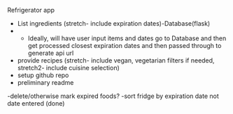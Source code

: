 Refrigerator app

- List ingredients (stretch- include expiration dates)-Database(flask)
- - Ideally, will have user input items and dates go to Database and then get processed closest expiration dates and then passed through to generate api url
- provide recipes (stretch- include vegan, vegetarian filters if needed, stretch2- include cuisine selection)
- setup github repo
- preliminary readme

-delete/otherwise mark expired foods?
-sort fridge by expiration date not date entered (done)


